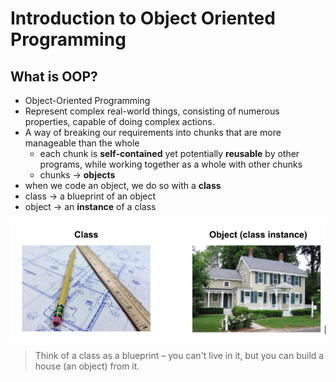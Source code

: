 # Introduction to Object Oriented Programming

## What is OOP?
* Object-Oriented Programming
* Represent complex real-world things, consisting of numerous properties, capable of doing complex actions.
* A way of breaking our requirements into chunks that are more manageable than the whole
  * each chunk is **self-contained** yet potentially **reusable** by other programs, while working together as a whole with other chunks
  * chunks → **objects**
* when we code an object, we do so with a **class**
* class →  a blueprint of an object
* object → an **instance** of a class

![class-object](class-object.png)
> Think of a class as a blueprint –  you can't live in it, but you can build a house (an object) from it.







